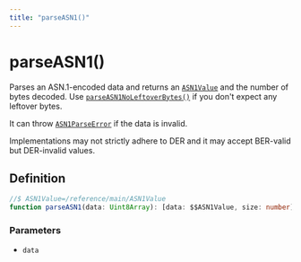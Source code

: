 ```yaml
---
title: "parseASN1()"
---
```


# parseASN1()

Parses an ASN.1-encoded data and returns an [`ASN1Value`](/reference/main/ASN1Value) and the number of bytes decoded. Use [`parseASN1NoLeftoverBytes()`](/reference/main/parseASN1NoLeftoverBytes) if you don't expect any leftover bytes.

It can throw [`ASN1ParseError`](/reference/main/ASN1ParseError) if the data is invalid.

Implementations may not strictly adhere to DER and it may accept BER-valid but DER-invalid values.

## Definition

```ts
//$ ASN1Value=/reference/main/ASN1Value
function parseASN1(data: Uint8Array): [data: $$ASN1Value, size: number];
```

### Parameters

- `data`
